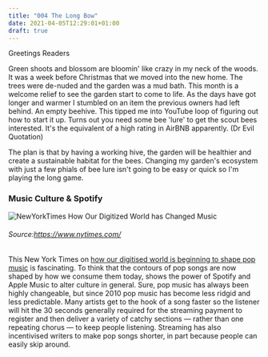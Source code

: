 ```yaml
---
title: "004 The Long Bow"
date: 2021-04-05T12:29:01+01:00
draft: true
---
```


Greetings Readers 

Green shoots and blossom are bloomin' like crazy in my neck of the woods. It was a week before Christmas that we moved into the new home. The trees were de-nuded and the garden was a mud bath. This month is a welcome relief to see the garden start to come to life. As the days have got longer and warmer I stumbled on an item the previous owners had left behind. An empty beehive. This tipped me into YouTube loop of figuring out how to start it up. Turns out you need some bee 'lure' to get the scout bees interested. It's the equivalent of a high rating in AirBNB apparently. (Dr Evil Quotation) 

The plan is that by having a working hive, the garden will be healthier and create a sustainable habitat for the bees. Changing my garden's ecosystem with just a few phials of bee lure isn't going to be easy or quick so I'm playing the long game. 

### Music Culture & Spotify 

![NewYorkTimes How Our Digitized World has Changed Music](/img/newyorktimesmusic.png)
###### *Source:https://www.nytimes.com/*

This New York Times on [how our digitised world is beginning to shape pop music](https://www.nytimes.com/interactive/2021/03/14/opinion/pop-music-songwriting.html?campaign_id=51&emc=edit_mbe_20210319&instance_id=28222&nl=morning-briefing%3A-europe-edition&regi_id=94095106&segment_id=53737&te=1&user_id=e106be87beb01a9ff2941f0dc558cee5) is fascinating. To think that the contours of pop songs are now shaped by how we consume them today, shows the power of Spotify and Apple Music to alter culture in general. Sure, pop music has always been highly changeable, but since 2010 pop music has become less ridgid and less predictable. Many artists get to the hook of a song faster so the listener will hit the 30 seconds generally required for the streaming payment to register and then deliver a variety of catchy sections — rather than one repeating chorus — to keep people listening. Streaming has also incentivised writers to make pop songs shorter, in part because people can easily skip around. 
